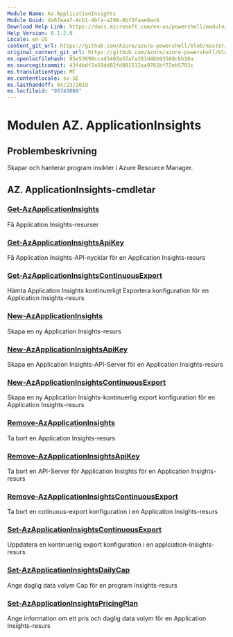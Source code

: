 ```yaml
---
Module Name: Az.ApplicationInsights
Module Guid: da67eaa7-4cb1-4bfa-a194-8bf3faae8ac6
Download Help Link: https://docs.microsoft.com/en-us/powershell/module/az.applicationinsights
Help Version: 0.1.2.0
Locale: en-US
content_git_url: https://github.com/Azure/azure-powershell/blob/master/src/ApplicationInsights/ApplicationInsights/help/Az.ApplicationInsights.md
original_content_git_url: https://github.com/Azure/azure-powershell/blob/master/src/ApplicationInsights/ApplicationInsights/help/Az.ApplicationInsights.md
ms.openlocfilehash: 85e53690ccad3403a57afa281d4bb93560cbb18a
ms.sourcegitcommit: 43f4bdf2a59dd82fd881512aa9761bf72eb5703c
ms.translationtype: MT
ms.contentlocale: sv-SE
ms.lasthandoff: 04/23/2019
ms.locfileid: "93743089"
---
```

# Modulen AZ. ApplicationInsights
## Problembeskrivning
Skapar och hanterar program insikter i Azure Resource Manager.

## AZ. ApplicationInsights-cmdletar
### [Get-AzApplicationInsights](Get-AzApplicationInsights.md)
Få Application Insights-resurser

### [Get-AzApplicationInsightsApiKey](Get-AzApplicationInsightsApiKey.md)
Få Application Insights-API-nycklar för en Application Insights-resurs

### [Get-AzApplicationInsightsContinuousExport](Get-AzApplicationInsightsContinuousExport.md)
Hämta Application Insights kontinuerligt Exportera konfiguration för en Application Insights-resurs

### [New-AzApplicationInsights](New-AzApplicationInsights.md)
Skapa en ny Application Insights-resurs

### [New-AzApplicationInsightsApiKey](New-AzApplicationInsightsApiKey.md)
Skapa en Application Insights-API-Server för en Application Insights-resurs

### [New-AzApplicationInsightsContinuousExport](New-AzApplicationInsightsContinuousExport.md)
Skapa en ny Application Insights-kontinuerlig export konfiguration för en Application Insights-resurs

### [Remove-AzApplicationInsights](Remove-AzApplicationInsights.md)
Ta bort en Application Insights-resurs

### [Remove-AzApplicationInsightsApiKey](Remove-AzApplicationInsightsApiKey.md)
Ta bort en API-Server för Application Insights för en Application Insights-resurs

### [Remove-AzApplicationInsightsContinuousExport](Remove-AzApplicationInsightsContinuousExport.md)
Ta bort en cotinuous-export konfiguration i en Application Insights-resurs

### [Set-AzApplicationInsightsContinuousExport](Set-AzApplicationInsightsContinuousExport.md)
Uppdatera en kontinuerlig export konfiguration i en applciation-Insights-resurs

### [Set-AzApplicationInsightsDailyCap](Set-AzApplicationInsightsDailyCap.md)
Ange daglig data volym Cap för en program Insights-resurs

### [Set-AzApplicationInsightsPricingPlan](Set-AzApplicationInsightsPricingPlan.md)
Ange information om ett pris och daglig data volym för en Application Insights-resurs

